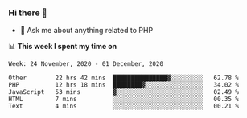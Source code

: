### Hi there 👋

<!--
**mustafaculban/mustafaculban** is a ✨ _special_ ✨ repository because its `README.md` (this file) appears on your GitHub profile.

Here are some ideas to get you started:

- 🌱 I’m currently learning ...
- 👯 I’m looking to collaborate on ...
- 🤔 I’m looking for help with ...
- 📫 How to reach me: ...
- 😄 Pronouns: ...
- ⚡ Fun fact: ...

-->
- 💬 Ask me about anything related to PHP


📊 **This week I spent my time on**
<!--START_SECTION:waka-->
```text
Week: 24 November, 2020 - 01 December, 2020

Other        22 hrs 42 mins  ███████████████▓░░░░░░░░░   62.78 % 
PHP          12 hrs 18 mins  ████████▓░░░░░░░░░░░░░░░░   34.02 % 
JavaScript   53 mins         ▓░░░░░░░░░░░░░░░░░░░░░░░░   02.49 % 
HTML         7 mins          ░░░░░░░░░░░░░░░░░░░░░░░░░   00.35 % 
Text         4 mins          ░░░░░░░░░░░░░░░░░░░░░░░░░   00.21 % 
```
<!--END_SECTION:waka-->
